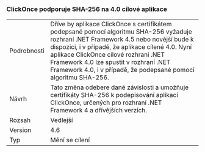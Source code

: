 ### <a name="clickonce-supports-sha-256-on-40-targeted-apps"></a>ClickOnce podporuje SHA-256 na 4.0 cílové aplikace

|   |   |
|---|---|
|Podrobnosti|Dříve by aplikace ClickOnce s certifikátem podepsané pomocí algoritmu SHA-256 vyžaduje rozhraní .NET Framework 4.5 nebo novější bude k dispozici, i v případě, že aplikace cílené 4.0. Nyní aplikace ClickOnce cílové rozhraní .NET Framework 4.0 lze spustit v rozhraní .NET Framework 4.0, i v případě, že podepsané pomocí algoritmu SHA-256.|
|Návrh|Tato změna odebere dané závislosti a umožňuje certifikáty SHA-256 k podepisování aplikací ClickOnce, určených pro rozhraní .NET Framework 4 a dřívějších verzích.|
|Rozsah|Vedlejší|
|Version|4.6|
|Typ|Mění se cílení|

